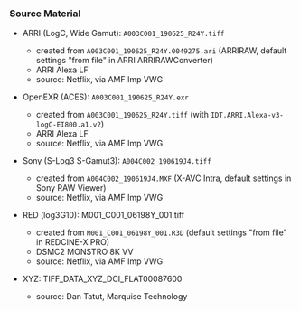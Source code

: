 ### Source Material

* ARRI (LogC, Wide Gamut): `A003C001_190625_R24Y.tiff`
	* created from `A003C001_190625_R24Y.0049275.ari` (ARRIRAW, default settings "from file" in ARRI ARRIRAWConverter)
	* ARRI Alexa LF
	* source: Netflix, via AMF Imp VWG

* OpenEXR (ACES): `A003C001_190625_R24Y.exr`
	* created from `A003C001_190625_R24Y.tiff` (with `IDT.ARRI.Alexa-v3-logC-EI800.a1.v2`)
	* ARRI Alexa LF
	* source: Netflix, via AMF Imp VWG

* Sony (S-Log3 S-Gamut3): `A004C002_190619J4.tiff`
	* created from `A004C002_190619J4.MXF` (X-AVC Intra, default settings in Sony RAW Viewer)
	* source: Netflix, via AMF Imp VWG

* RED (log3G10): M001_C001_06198Y_001.tiff
	* created from `M001_C001_06198Y_001.R3D` (default settings "from file" in REDCINE-X PRO)
	* DSMC2 MONSTRO 8K VV
	* source: Netflix, via AMF Imp VWG

* XYZ: TIFF_DATA_XYZ_DCI_FLAT00087600
	* source: Dan Tatut, Marquise Technology
